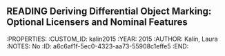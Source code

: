## READING Deriving Differential Object Marking: Optional Licensers and Nominal Features
:PROPERTIES:
:CUSTOM_ID: kalin2015
:YEAR:      2015
:AUTHOR:    Kalin, Laura
:NOTES:     No
:ID:       a6c6af1f-5ec0-4323-aa73-55908c1effe5
:END: